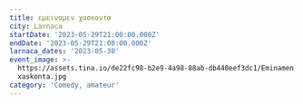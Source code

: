 ```yaml
---
title: εμειναμεν χασκοντα
city: Larnaca
startDate: '2023-05-29T21:00:00.000Z'
endDate: '2023-05-29T21:00:00.000Z'
larnaca_dates: '2023-05-30'
event_image: >-
  https://assets.tina.io/de22fc98-b2e9-4a98-88ab-db440eef3dc1/Eminamen
  xaskonta.jpg
category: 'Comedy, amateur'
---
```


